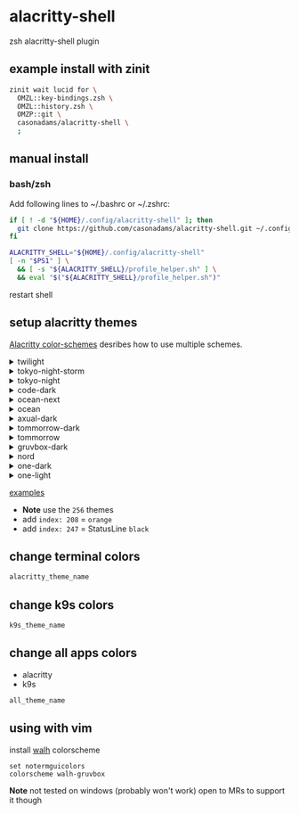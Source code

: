 # alacritty-shell

zsh alacritty-shell plugin

## example install with zinit

```zsh
zinit wait lucid for \
  OMZL::key-bindings.zsh \
  OMZL::history.zsh \
  OMZP::git \
  casonadams/alacritty-shell \
  ;
```

## manual install

### bash/zsh

Add following lines to ~/.bashrc or ~/.zshrc:

```sh
if [ ! -d "${HOME}/.config/alacritty-shell" ]; then
  git clone https://github.com/casonadams/alacritty-shell.git ~/.config/alacritty-shell
fi

ALACRITTY_SHELL="${HOME}/.config/alacritty-shell"
[ -n "$PS1" ] \
  && [ -s "${ALACRITTY_SHELL}/profile_helper.sh" ] \
  && eval "$("${ALACRITTY_SHELL}/profile_helper.sh")"
```

restart shell

## setup alacritty themes

[Alacritty color-schemes](https://github.com/alacritty/alacritty/wiki/Color-schemes)
desribes how to use multiple schemes.

<details>
<summary>twilight</summary>
<p>

```yml
schemes:
  twilight: &twilight
    primary:
      background: "#141414"
      foreground: "#e0e0e0"
    bright:
      black: "#262626"
      blue: "#44474a"
      cyan: "#778385"
      green: "#afb97a"
      magenta: "#b4be7c"
      red: "#c06d44"
      yellow: "#c2a86c"
      white: "#ffffd4"
    normal:
      black: "#141414"
      blue: "#44474a"
      cyan: "#778385"
      green: "#afb97a"
      magenta: "#b4be7c"
      red: "#c06d44"
      yellow: "#c2a86c"
      white: "#e0e0e0"
    indexed_colors:
      - { index: 208, color: "0xcc9966" }
      - { index: 247, color: "0x212121" }
colors: *twilight
```

</p>
</details>

<details>
<summary>tokyo-night-storm</summary>
<p>

```yml
schemes:
  tokyo-night-storm: &tokyo-night-storm
    primary:
      background: "0x24283b"
      foreground: "0xa9b1d6"
    normal:
      black: "0x32344a"
      red: "0xf7768e"
      green: "0x9ece6a"
      yellow: "0xe0af68"
      blue: "0x7aa2f7"
      magenta: "0xad8ee6"
      cyan: "0x449dab"
      white: "0x9699a8"
    bright:
      black: "0x444b6a"
      red: "0xf7768e"
      green: "0x9ece6a"
      yellow: "0xe0af68"
      blue: "0x7aa2f7"
      magenta: "0xad8ee6"
      cyan: "0x449dab"
      white: "0xacb0d0"
    indexed_colors:
      - { index: 208, color: "0xFF9E64" }
      - { index: 247, color: "0x282d42" }
colors: *tokyo-night-storm
```

</p>
</details>

<details>
<summary>tokyo-night</summary>
<p>

```yml
schemes:
  tokyo-night: &tokyo-night
    primary:
      background: "0x1a1b26"
      foreground: "0xa9b1d6"
    normal:
      black: "0x32344a"
      red: "0xf7768e"
      green: "0x9ece6a"
      yellow: "0xe0af68"
      blue: "0x7aa2f7"
      magenta: "0xad8ee6"
      cyan: "0x449dab"
      white: "0x787c99"
    bright:
      black: "0x444b6a"
      red: "0xf7768e"
      green: "0x9ece6a"
      yellow: "0xe0af68"
      blue: "0x7aa2f7"
      magenta: "0xad8ee6"
      cyan: "0x449dab"
      white: "0xacb0d0"
    indexed_colors:
      - { index: 208, color: "0xFF9E64" }
      - { index: 247, color: "0x232433" }
colors: *tokyo-night
```

</p>
</details>

<details>
<summary>code-dark</summary>
<p>

```yml
schemes:
  code-dark: &code-dark
    primary:
      background: "#1e1e1e"
      foreground: "#c6c6c6"
    normal:
      black: "#383838"
      red: "#df1426"
      green: "#00c073"
      yellow: "#e4e700"
      blue: "#0072cf"
      magenta: "#cc2bc2"
      cyan: "#00aad1"
      white: "#e5e5e5"
    bright:
      black: "#666666"
      red: "#df1426"
      green: "#00c073"
      yellow: "#e4e700"
      blue: "#0072cf"
      magenta: "#cc2bc2"
      cyan: "#00aad1"
      white: "#e0e0e0"
    indexed_colors:
      - { index: 208, color: "0xDF6526" }
      - { index: 247, color: "0x2b2b2b" }
colors: *code-dark
```

</p>
</details>

<details>
<summary>ocean-next</summary>
<p>

```yml
schemes:
  ocean-next: &ocean-next
    primary:
      background: "0x1b2b34"
      foreground: "0xc0c5ce"
    cursor:
      text: "0x1b2b34"
      cursor: "0xc0c5ce"
    normal:
      black: "0x1b2b34"
      red: "0xec5f67"
      green: "0x99c794"
      yellow: "0xfac863"
      blue: "0x6699cc"
      magenta: "0xc594c5"
      cyan: "0x5fb3b3"
      white: "0xc0c5ce"
    bright:
      black: "0x65737e"
      red: "0xec5f67"
      green: "0x99c794"
      yellow: "0xfac863"
      blue: "0x6699cc"
      magenta: "0xc594c5"
      cyan: "0x5fb3b3"
      white: "0xd8dee9"
    indexed_colors:
      - { index: 208, color: "0xf99157" }
      - { index: 247, color: "0x343d46" }
colors: *ocean-next
```

</p>
</details>

<details>
<summary>ocean</summary>
<p>

```yml
schemes:
  ocean: &ocean
    primary:
      background: "0x2b303b"
      foreground: "0xc0c5ce"
    cursor:
      text: "0x2b303b"
      cursor: "0xc0c5ce"
    normal:
      black: "0x2b303b"
      red: "0xbf616a"
      green: "0xa3be8c"
      yellow: "0xebcb8b"
      blue: "0x8fa1b3"
      magenta: "0xb48ead"
      cyan: "0x96b5b4"
      white: "0xc0c5ce"
    bright:
      black: "0x65737e"
      red: "0xbf616a"
      green: "0xa3be8c"
      yellow: "0xebcb8b"
      blue: "0x8fa1b3"
      magenta: "0xb48ead"
      cyan: "0x96b5b4"
      white: "0xeff1f5"
    indexed_colors:
      - { index: 208, color: "0xd08770" }
      - { index: 247, color: "0x343d46" }
colors: *ocean
```

</p>
</details>

<details>
<summary>axual-dark</summary>
<p>

```yml
schemes:
  axual-dark: &axual-dark
    primary:
      background: "0x113851"
      foreground: "0xd8d7cd"
    cursor:
      text: "0x113851"
      cursor: "0xd8d7cd"
    normal:
      black: "0x113851"
      red: "0xD7595F"
      green: "0xb5bd68"
      yellow: "0xF2BF40"
      blue: "0x81a2be"
      magenta: "0xb294bb"
      cyan: "0x47B0AB"
      white: "0xd8d7cd"
    bright:
      black: "0xA99688"
      red: "0xD7595F"
      green: "0xb5bd68"
      yellow: "0xF2BF40"
      blue: "0x81a2be"
      magenta: "0xb294bb"
      cyan: "0x47B0AB"
      white: "0xfffdf1"
    indexed_colors:
      - { index: 208, color: "0xe58c4f" }
      - { index: 247, color: "0x13415e" }
colors: *axual-dark
```

</p>
</details>

<details>
<summary>tommorrow-dark</summary>
<p>

```yml
schemes:
  tomorrow-dark: &tomorrow-dark
    primary:
      background: "0x1d1f21"
      foreground: "0xc5c8c6"
    cursor:
      text: "0x1d1f21"
      cursor: "0xc5c8c6"
    normal:
      black: "0x1d1f21"
      red: "0xcc6666"
      green: "0xb5bd68"
      yellow: "0xf0c674"
      blue: "0x81a2be"
      magenta: "0xb294bb"
      cyan: "0x8abeb7"
      white: "0xc5c8c6"
    bright:
      black: "0x969896"
      red: "0xcc6666"
      green: "0xb5bd68"
      yellow: "0xf0c674"
      blue: "0x81a2be"
      magenta: "0xb294bb"
      cyan: "0x8abeb7"
      white: "0xffffff"
    indexed_colors:
      - { index: 208, color: "0xde935f" }
      - { index: 247, color: "0x282a2e" }
colors: *tomorrow-dark
```

</p>
</details>

<details>
<summary>tommorrow</summary>
<p>

```yml
schemes:
  tomorrow: &tomorrow
    primary:
      background: "0xffffff"
      foreground: "0x4d4d4c"
    cursor:
      text: "0xffffff"
      cursor: "0x4d4d4c"
    normal:
      black: "0xffffff"
      red: "0xc82829"
      green: "0x718c00"
      yellow: "0xeab700"
      blue: "0x4271ae"
      magenta: "0x8959a8"
      cyan: "0x3e999f"
      white: "0x4d4d4c"
    bright:
      black: "0x8e908c"
      red: "0xc82829"
      green: "0x718c00"
      yellow: "0xeab700"
      blue: "0x4271ae"
      magenta: "0x8959a8"
      cyan: "0x3e999f"
      white: "0x1d1f21"
    indexed_colors:
      - { index: 208, color: "0xf5871f" }
      - { index: 247, color: "0xf2f2f2" }
colors: *tomorrow
```

</p>
</details>

<details>
<summary>gruvbox-dark</summary>
<p>

```yml
schemes:
  gruvbox-dark: &gruvbox-dark
    primary:
      background: "0x282828"
      foreground: "0xd5c4a1"
    cursor:
      text: "0x282828"
      cursor: "0xd5c4a1"
    normal:
      black: "0x282828"
      red: "0xfb4934"
      green: "0xb8bb26"
      yellow: "0xfabd2f"
      blue: "0x83a598"
      magenta: "0xd3869b"
      cyan: "0x8ec07c"
      white: "0xd5c4a1"
    bright:
      black: "0x665c54"
      red: "0xfb4934"
      green: "0xb8bb26"
      yellow: "0xfabd2f"
      blue: "0x83a598"
      magenta: "0xd3869b"
      cyan: "0x8ec07c"
      white: "0xfbf1c7"
    indexed_colors:
      - { index: 208, color: "0xfe8019" }
      - { index: 247, color: "0x3c3836" }
colors: *gruvbox-dark
```

</p>
</details>

<details>
<summary>nord</summary>
<p>

```yml
schemes:
  nord: &nord
    primary:
      background: "0x2e3440"
      foreground: "0xe5e9f0"
    cursor:
      text: "0x2e3440"
      cursor: "0xe5e9f0"
    normal:
      black: "0x2e3440"
      red: "0xbf616a"
      green: "0xa3be8c"
      yellow: "0xebcb8b"
      blue: "0x81a1c1"
      magenta: "0xb48ead"
      cyan: "0x88c0d0"
      white: "0xe5e9f0"
    bright:
      black: "0x4c566a"
      red: "0xbf616a"
      green: "0xa3be8c"
      yellow: "0xebcb8b"
      blue: "0x81a1c1"
      magenta: "0xb48ead"
      cyan: "0x88c0d0"
      white: "0x8fbcbb"
    indexed_colors:
      - { index: 208, color: "0xd08770" }
      - { index: 247, color: "0x3b4252" }
colors: *nord
```

</p>
</details>

<details>
<summary>one-dark</summary>
<p>

```yml
schemes:
  one-dark: &one-dark
    primary:
      background: "0x282c34"
      foreground: "0xabb2bf"
    cursor:
      text: "0x282c34"
      cursor: "0xabb2bf"
    normal:
      black: "0x282c34"
      red: "0xe06c75"
      green: "0x98c379"
      yellow: "0xe5c07b"
      blue: "0x61afef"
      magenta: "0xc678dd"
      cyan: "0x56b6c2"
      white: "0xabb2bf"
    bright:
      black: "0x545862"
      red: "0xe06c75"
      green: "0x98c379"
      yellow: "0xe5c07b"
      blue: "0x61afef"
      magenta: "0xc678dd"
      cyan: "0x56b6c2"
      white: "0xc8ccd4"
    indexed_colors:
      - { index: 208, color: "0xd19a66" }
      - { index: 247, color: "0x353b45" }
colors: *one-dark
```

</p>
</details>

<details>
<summary>one-light</summary>
<p>

```yml
schemes:
  one-light: &one-light
    primary:
      background: "0xfafafa"
      foreground: "0x383a42"
    cursor:
      text: "0xfafafa"
      cursor: "0x383a42"
    normal:
      black: "0xfafafa"
      red: "0xca1243"
      green: "0x50a14f"
      yellow: "0xc18401"
      blue: "0x4078f2"
      magenta: "0xa626a4"
      cyan: "0x0184bc"
      white: "0x383a42"
    bright:
      black: "0xa0a1a7"
      red: "0xca1243"
      green: "0x50a14f"
      yellow: "0xc18401"
      blue: "0x4078f2"
      magenta: "0xa626a4"
      cyan: "0x0184bc"
      white: "0x090a0b"
    indexed_colors:
      - { index: 208, color: "0xd75f00" }
      - { index: 247, color: "0xf0f0f1" }
colors: *one-light
```

</p>
</details>

[examples](https://github.com/aarowill/base16-alacritty/tree/master/colors)

- **Note** use the `256` themes
- add `index: 208` = `orange`
- add `index: 247` = StatusLine `black`

## change terminal colors

```sh
alacritty_theme_name
```

## change k9s colors

```sh
k9s_theme_name
```

## change all apps colors

- alacritty
- k9s

```sh
all_theme_name
```

## using with vim

install [walh](https://github.com/casonadams/walh) colorscheme

```vimrc
set notermguicolors
colorscheme walh-gruvbox
```

**Note** not tested on windows (probably won't work) open to MRs to support it
though
